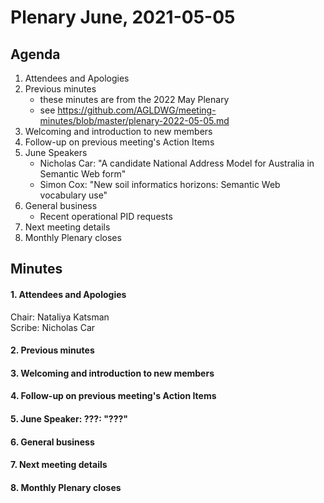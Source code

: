 # Plenary June, 2021-05-05

## Agenda

1. Attendees and Apologies
2. Previous minutes
    * these minutes are from the 2022 May Plenary
    * see https://github.com/AGLDWG/meeting-minutes/blob/master/plenary-2022-05-05.md
3. Welcoming and introduction to new members
4. Follow-up on previous meeting's Action Items
5. June Speakers
    * Nicholas Car: "A candidate National Address Model for Australia in Semantic Web form"
    * Simon Cox: "New soil informatics horizons: Semantic Web vocabulary use"
6. General business 
    * Recent operational PID requests
7. Next meeting details
8. Monthly Plenary closes

## Minutes

#### 1. Attendees and Apologies

Chair: Nataliya Katsman  
Scribe: Nicholas Car  

#### 2. Previous minutes
#### 3. Welcoming and introduction to new members
#### 4. Follow-up on previous meeting's Action Items
#### 5. June Speaker: ???: "???"
#### 6. General business 
#### 7. Next meeting details
#### 8. Monthly Plenary closes
